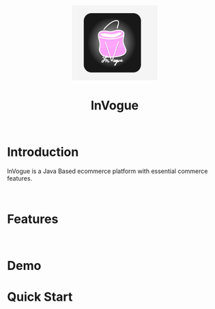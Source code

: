 <p align="center">
    <img width="200" src="https://github.com/RyamAlmalki/InVogue/blob/master/logo.jpg?raw=true" alt="Material Bread logo">
</p>
<h1 align="center">InVogue</h1>
<br>
<h1 align="left">Introduction</h1>
<p>InVogue is a Java Based ecommerce platform with essential commerce features.</p>
<br>
<h1 align="left">Features</h1>
<br>
<h1 align="left">Demo</h1>
<h1 align="left">Quick Start</h1>
